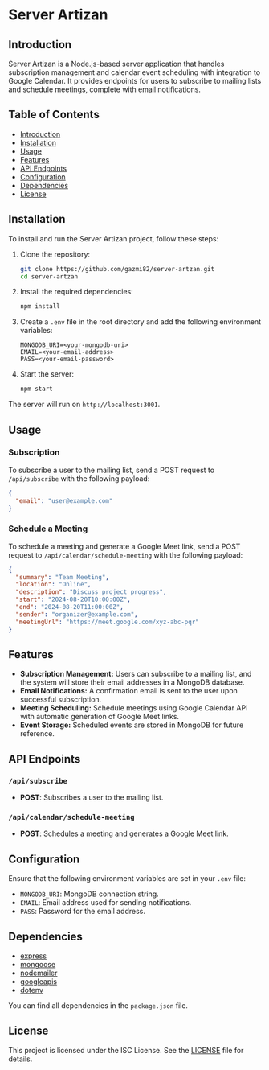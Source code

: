
# Server Artizan

## Introduction

Server Artizan is a Node.js-based server application that handles subscription management and calendar event scheduling with integration to Google Calendar. It provides endpoints for users to subscribe to mailing lists and schedule meetings, complete with email notifications.

## Table of Contents

- [Introduction](#introduction)
- [Installation](#installation)
- [Usage](#usage)
- [Features](#features)
- [API Endpoints](#api-endpoints)
- [Configuration](#configuration)
- [Dependencies](#dependencies)
- [License](#license)

## Installation

To install and run the Server Artizan project, follow these steps:

1. Clone the repository:
    ```bash
    git clone https://github.com/gazmi82/server-artzan.git
    cd server-artzan
    ```

2. Install the required dependencies:
    ```bash
    npm install
    ```

3. Create a `.env` file in the root directory and add the following environment variables:
    ```env
    MONGODB_URI=<your-mongodb-uri>
    EMAIL=<your-email-address>
    PASS=<your-email-password>
    ```

4. Start the server:
    ```bash
    npm start
    ```

The server will run on `http://localhost:3001`.

## Usage

### Subscription

To subscribe a user to the mailing list, send a POST request to `/api/subscribe` with the following payload:

```json
{
  "email": "user@example.com"
}
```

### Schedule a Meeting

To schedule a meeting and generate a Google Meet link, send a POST request to `/api/calendar/schedule-meeting` with the following payload:

```json
{
  "summary": "Team Meeting",
  "location": "Online",
  "description": "Discuss project progress",
  "start": "2024-08-20T10:00:00Z",
  "end": "2024-08-20T11:00:00Z",
  "sender": "organizer@example.com",
  "meetingUrl": "https://meet.google.com/xyz-abc-pqr"
}
```

## Features

- **Subscription Management:** Users can subscribe to a mailing list, and the system will store their email addresses in a MongoDB database.
- **Email Notifications:** A confirmation email is sent to the user upon successful subscription.
- **Meeting Scheduling:** Schedule meetings using Google Calendar API with automatic generation of Google Meet links.
- **Event Storage:** Scheduled events are stored in MongoDB for future reference.

## API Endpoints

### `/api/subscribe`
- **POST**: Subscribes a user to the mailing list.

### `/api/calendar/schedule-meeting`
- **POST**: Schedules a meeting and generates a Google Meet link.

## Configuration

Ensure that the following environment variables are set in your `.env` file:

- `MONGODB_URI`: MongoDB connection string.
- `EMAIL`: Email address used for sending notifications.
- `PASS`: Password for the email address.

## Dependencies

- [express](https://www.npmjs.com/package/express)
- [mongoose](https://www.npmjs.com/package/mongoose)
- [nodemailer](https://www.npmjs.com/package/nodemailer)
- [googleapis](https://www.npmjs.com/package/googleapis)
- [dotenv](https://www.npmjs.com/package/dotenv)

You can find all dependencies in the `package.json` file.

## License

This project is licensed under the ISC License. See the [LICENSE](LICENSE) file for details.
